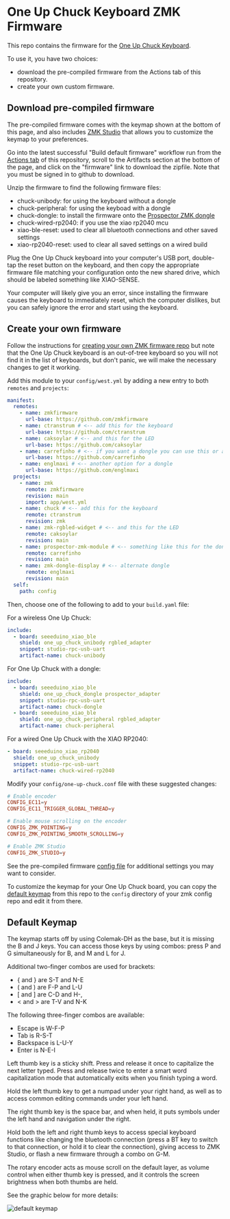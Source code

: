 # One Up Chuck Keyboard ZMK Firmware

This repo contains the firmware for the [One Up Chuck Keyboard][chuck].

To use it, you have two choices:

- download the pre-compiled firmware from the Actions tab of this repository.
- create your own custom firmware.

## Download pre-compiled firmware

The pre-compiled firmware comes with the keymap shown at the bottom of this page,
and also includes [ZMK Studio][studio] that allows you to customize the keymap to
your preferences.

Go into the latest successful "Build default firmware" workflow run
from the [Actions tab][actions] of this repository,
scroll to the Artifacts section at the bottom of the page,
and click on the "firmware" link to download the zipfile.
Note that you must be signed in to github to download.

Unzip the firmware to find the following firmware files:

- chuck-unibody: for using the keyboard without a dongle
- chuck-peripheral: for using the keyboad with a dongle
- chuck-dongle: to install the firmware onto the [Prospector ZMK dongle][prospector]
- chuck-wired-rp2040: if you use the xiao rp2040 mcu
- xiao-ble-reset: used to clear all bluetooth connections and other saved settings
- xiao-rp2040-reset: used to clear all saved settings on a wired build

Plug the One Up Chuck keyboard into your computer's USB port,
double-tap the reset button on the keyboard,
and then copy the appropriate firmware file matching your configuration
onto the new shared drive, which should be labeled something like XIAO-SENSE.

Your computer will likely give you an error,
since installing the firmware causes the keyboard to immediately reset,
which the computer dislikes, but you can safely ignore the error
and start using the keyboard.

## Create your own firmware

Follow the instructions for [creating your own ZMK firmware repo][zmk]
but note that the One Up Chuck keyboard is an out-of-tree keyboard so you will not
find it in the list of keyboards, but don't panic, we will make the necessary
changes to get it working.

Add this module to your `config/west.yml` by adding a new entry to both
`remotes` and `projects`:

```yaml
manifest:
  remotes:
    - name: zmkfirmware
      url-base: https://github.com/zmkfirmware
    - name: ctranstrum # <-- add this for the keyboard
      url-base: https://github.com/ctranstrum
    - name: caksoylar # <-- and this for the LED
      url-base: https://github.com/caksoylar
    - name: carrefinho # <-- if you want a dongle you can use this or another adapter
      url-base: https://github.com/carrefinho
    - name: englmaxi # <-- another option for a dongle
      url-base: https://github.com/englmaxi
  projects:
    - name: zmk
      remote: zmkfirmware
      revision: main
      import: app/west.yml
    - name: chuck # <-- add this for the keyboard
      remote: ctranstrum
      revision: zmk
    - name: zmk-rgbled-widget # <-- and this for the LED
      remote: caksoylar
      revision: main
    - name: prospector-zmk-module # <-- something like this for the dongle
      remote: carrefinho
      revision: main
    - name: zmk-dongle-display # <-- alternate dongle
      remote: englmaxi
      revision: main
  self:
    path: config
```

Then, choose one of the following to add to your `build.yaml` file:

For a wireless One Up Chuck:

```yaml
include:
  - board: seeeduino_xiao_ble
    shield: one_up_chuck_unibody rgbled_adapter
    snippet: studio-rpc-usb-uart
    artifact-name: chuck-unibody
```

For One Up Chuck with a dongle:

```yaml
include:
  - board: seeeduino_xiao_ble
    shield: one_up_chuck_dongle prospector_adapter
    snippet: studio-rpc-usb-uart
    artifact-name: chuck-dongle
  - board: seeeduino_xiao_ble
    shield: one_up_chuck_peripheral rgbled_adapter
    artifact-name: chuck-peripheral
```

For a wired One Up Chuck with the XIAO RP2040:

```yaml
- board: seeeduino_xiao_rp2040
  shield: one_up_chuck_unibody
  snippet: studio-rpc-usb-uart
  artifact-name: chuck-wired-rp2040
```

Modify your `config/one-up-chuck.conf` file with these suggested changes:

```conf
# Enable encoder
CONFIG_EC11=y
CONFIG_EC11_TRIGGER_GLOBAL_THREAD=y

# Enable mouse scrolling on the encoder
CONFIG_ZMK_POINTING=y
CONFIG_ZMK_POINTING_SMOOTH_SCROLLING=y

# Enable ZMK Studio
CONFIG_ZMK_STUDIO=y
```

See the pre-compiled firmware [config file][config]
for additional settings you may want to consider.

To customize the keymap for your One Up Chuck board,
you can copy the [default keymap][keymap] from this repo
to the `config` directory of your zmk config repo
and edit it from there.

## Default Keymap

The keymap starts off by using Colemak-DH as the base,
but it is missing the B and J keys.
You can access those keys by using combos:
press P and G simultaneously for B,
and M and L for J.

Additional two-finger combos are used for brackets:

- { and } are S-T and N-E
- ( and ) are F-P and L-U
- \[ and \] are C-D and H-,
- < and > are T-V and N-K

The following three-finger combos are available:

- Escape is W-F-P
- Tab is R-S-T
- Backspace is L-U-Y
- Enter is N-E-I

Left thumb key is a sticky shift. Press and release it once to
capitalize the next letter typed. Press and release twice to enter
a smart word capitalization mode that automatically exits when you
finish typing a word.

Hold the left thumb key to get a numpad under your right hand,
as well as to access common editing commands under your left hand.

The right thumb key is the space bar, and when held, it puts
symbols under the left hand and navigation under the right.

Hold both the left and right thumb keys to access special keyboard
functions like changing the bluetooth connection (press a BT key to
switch to that connection, or hold it to clear the connection),
giving access to ZMK Studio, or flash a new firmware through a combo
on G-M.

The rotary encoder acts as mouse scroll on the default layer,
as volume control when either thumb key is pressed, and
it controls the screen brightness when both thumbs are held.

See the graphic below for more details:

![default keymap](images/one_up_chuck.svg)

[actions]: https://github.com/ctranstrum/chuck/actions
[chuck]: https://github.com/ctranstrum/chuck
[config]: config/one-up-chuck.conf
[keymap]: https://github.com/ctranstrum/chuck/tree/zmk/boards/shields/chuck/one_up_chuck.keymap
[prospector]: https://github.com/carrefinho/prospector
[studio]: https://zmk.studio
[zmk]: https://zmk.dev/docs/user-setup#github-repo
